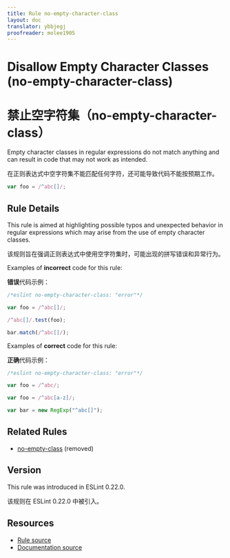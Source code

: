```yaml
---
title: Rule no-empty-character-class
layout: doc
translator: ybbjegj
proofreader: molee1905
---
```

<!-- Note: No pull requests accepted for this file. See README.md in the root directory for details. -->

# Disallow Empty Character Classes (no-empty-character-class)

# 禁止空字符集（no-empty-character-class）

Empty character classes in regular expressions do not match anything and can result in code that may not work as intended.

在正则表达式中空字符集不能匹配任何字符，还可能导致代码不能按预期工作。

```js
var foo = /^abc[]/;
```

## Rule Details

This rule is aimed at highlighting possible typos and unexpected behavior in regular expressions which may arise from the use of empty character classes.

该规则旨在强调正则表达式中使用空字符集时，可能出现的拼写错误和异常行为。

Examples of **incorrect** code for this rule:

**错误**代码示例：

```js
/*eslint no-empty-character-class: "error"*/

var foo = /^abc[]/;

/^abc[]/.test(foo);

bar.match(/^abc[]/);
```

Examples of **correct** code for this rule:

**正确**代码示例：

```js
/*eslint no-empty-character-class: "error"*/

var foo = /^abc/;

var foo = /^abc[a-z]/;

var bar = new RegExp("^abc[]");
```

## Related Rules

* [no-empty-class](no-empty-class) (removed)

## Version

This rule was introduced in ESLint 0.22.0.

该规则在 ESLint 0.22.0 中被引入。

## Resources

* [Rule source](https://github.com/eslint/eslint/tree/master/lib/rules/no-empty-character-class.js)
* [Documentation source](https://github.com/eslint/eslint/tree/master/docs/rules/no-empty-character-class.md)
